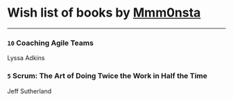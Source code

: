 # Wish list of books by [Mmm0nsta](https://www.facebook.com/app_scoped_user_id/920784524722527/)
---

### `10` Coaching Agile Teams
Lyssa Adkins

### `5` Scrum: The Art of Doing Twice the Work in Half the Time
Jeff Sutherland

